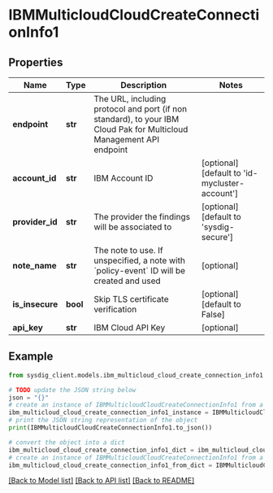 # IBMMulticloudCloudCreateConnectionInfo1


## Properties

Name | Type | Description | Notes
------------ | ------------- | ------------- | -------------
**endpoint** | **str** | The URL, including protocol and port (if non standard), to your IBM Cloud Pak for Multicloud Management API endpoint | 
**account_id** | **str** | IBM Account ID | [optional] [default to 'id-mycluster-account']
**provider_id** | **str** | The provider the findings will be associated to | [optional] [default to 'sysdig-secure']
**note_name** | **str** | The note to use. If unspecified, a note with &#x60;policy-event&#x60; ID will be created and used | [optional] 
**is_insecure** | **bool** | Skip TLS certificate verification | [optional] [default to False]
**api_key** | **str** | IBM Cloud API Key | [optional] 

## Example

```python
from sysdig_client.models.ibm_multicloud_cloud_create_connection_info1 import IBMMulticloudCloudCreateConnectionInfo1

# TODO update the JSON string below
json = "{}"
# create an instance of IBMMulticloudCloudCreateConnectionInfo1 from a JSON string
ibm_multicloud_cloud_create_connection_info1_instance = IBMMulticloudCloudCreateConnectionInfo1.from_json(json)
# print the JSON string representation of the object
print(IBMMulticloudCloudCreateConnectionInfo1.to_json())

# convert the object into a dict
ibm_multicloud_cloud_create_connection_info1_dict = ibm_multicloud_cloud_create_connection_info1_instance.to_dict()
# create an instance of IBMMulticloudCloudCreateConnectionInfo1 from a dict
ibm_multicloud_cloud_create_connection_info1_from_dict = IBMMulticloudCloudCreateConnectionInfo1.from_dict(ibm_multicloud_cloud_create_connection_info1_dict)
```
[[Back to Model list]](../README.md#documentation-for-models) [[Back to API list]](../README.md#documentation-for-api-endpoints) [[Back to README]](../README.md)


